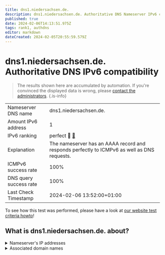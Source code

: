 ```yaml
---
title: dns1.niedersachsen.de.
description: dns1.niedersachsen.de. Authoritative DNS Nameserver IPv6 compatibility
published: true
date: 2024-02-06T14:13:51.975Z
tags: rank1, authdns
editor: markdown
dateCreated: 2024-02-05T20:55:59.579Z
---
```


# dns1.niedersachsen.de. Authoritative DNS IPv6 compatibility

> The results shown here are accumulated by automation. If you're convinced the displayed data is wrong, please [contact the administrators](/howto/chat). 
{.is-info}




|   |   |
| - | - |
| Nameserver DNS name | dns1.niedersachsen.de.
| Amount IPv6 address | 1
| IPv6 ranking | perfect :1st_place_medal: [🔗](/howto/ranking) |
| Explanation | The nameserver has an AAAA record and responds perfectly to ICMPv6 as well as DNS requests. |
| ICMPv6 success rate | 100%|
| DNS query success rate | 100% |
| Last Check Timestamp | 2024-02-06 13:52:00+01:00 |

To see how this test was performed, please have a look at [our website test criteria howto](/howto/testcriteria/authdns)!


## What is dns1.niedersachsen.de. about?




<details>
<summary>Nameserver's IP addresses</summary>

2001:638:607:25c0::131

</details>



<details>
<summary>Associated domain names</summary>

www.niedersachsen.de

</details>
